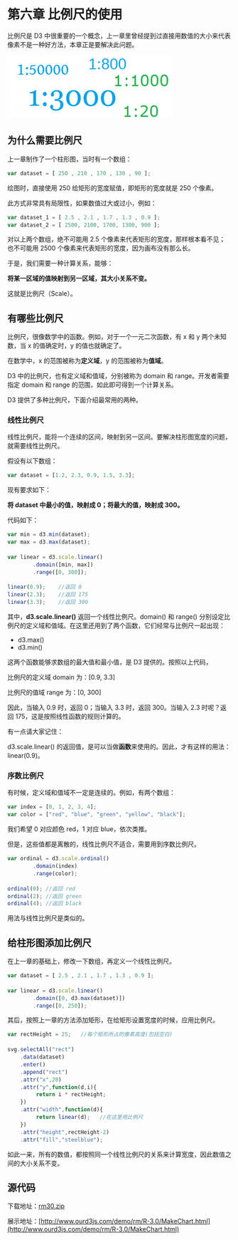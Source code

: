 # 第六章 比例尺的使用

比例尺是 D3 中很重要的一个概念，上一章里曾经提到过直接用数值的大小来代表像素不是一种好方法，本章正是要解决此问题。

![柱形图](./images/scale-1.png)

## 为什么需要比例尺

上一章制作了一个柱形图，当时有一个数组：

```javascript
var dataset = [ 250 , 210 , 170 , 130 , 90 ];
```

绘图时，直接使用 250 给矩形的宽度赋值，即矩形的宽度就是 250 个像素。

此方式非常具有局限性，如果数值过大或过小，例如：

```javascript
var dataset_1 = [ 2.5 , 2.1 , 1.7 , 1.3 , 0.9 ];
var dataset_2 = [ 2500, 2100, 1700, 1300, 900 ];
```

对以上两个数组，绝不可能用 2.5 个像素来代表矩形的宽度，那样根本看不见；也不可能用 2500 个像素来代表矩形的宽度，因为画布没有那么长。

于是，我们需要一种计算关系，能够：

**将某一区域的值映射到另一区域，其大小关系不变。**

这就是比例尺（Scale）。

## 有哪些比例尺

比例尺，很像数学中的函数。例如，对于一个一元二次函数，有 x 和 y 两个未知数，当 x 的值确定时，y 的值也就确定了。

在数学中，x 的范围被称为**定义域**，y 的范围被称为**值域**。

D3 中的比例尺，也有定义域和值域，分别被称为 domain 和 range。开发者需要指定 domain 和 range 的范围，如此即可得到一个计算关系。

D3 提供了多种比例尺，下面介绍最常用的两种。

### 线性比例尺

线性比例尺，能将一个连续的区间，映射到另一区间。要解决柱形图宽度的问题，就需要线性比例尺。

假设有以下数组：

```javascript
var dataset = [1.2, 2.3, 0.9, 1.5, 3.3];
```

现有要求如下：

**将 dataset 中最小的值，映射成 0；将最大的值，映射成 300。**

代码如下：

```javascript
var min = d3.min(dataset);
var max = d3.max(dataset);

var linear = d3.scale.linear()
        .domain([min, max])
        .range([0, 300]);

linear(0.9);    //返回 0
linear(2.3);    //返回 175
linear(3.3);    //返回 300
```

其中，**d3.scale.linear()** 返回一个线性比例尺。domain() 和 range() 分别设定比例尺的定义域和值域。在这里还用到了两个函数，它们经常与比例尺一起出现：

- d3.max()
- d3.min()

这两个函数能够求数组的最大值和最小值，是 D3 提供的。按照以上代码，

比例尺的定义域 domain 为：[0.9, 3.3]

比例尺的值域 range 为：[0, 300]

因此，当输入 0.9 时，返回 0；当输入 3.3 时，返回 300。当输入 2.3 时呢？返回 175，这是按照线性函数的规则计算的。

有一点请大家记住：

d3.scale.linear() 的返回值，是可以当做**函数**来使用的。因此，才有这样的用法：linear(0.9)。

### 序数比例尺

有时候，定义域和值域不一定是连续的。例如，有两个数组：

```javascript
var index = [0, 1, 2, 3, 4];
var color = ["red", "blue", "green", "yellow", "black"];
```

我们希望 0 对应颜色 red，1 对应 blue，依次类推。

但是，这些值都是离散的，线性比例尺不适合，需要用到序数比例尺。

```javascript
var ordinal = d3.scale.ordinal()
        .domain(index)
        .range(color);

ordinal(0); //返回 red
ordinal(2); //返回 green
ordinal(4); //返回 black
```

用法与线性比例尺是类似的。

## 给柱形图添加比例尺

在上一章的基础上，修改一下数组，再定义一个线性比例尺。

```javascript
var dataset = [ 2.5 , 2.1 , 1.7 , 1.3 , 0.9 ];

var linear = d3.scale.linear()
        .domain([0, d3.max(dataset)])
        .range([0, 250]);
```

其后，按照上一章的方法添加矩形，在给矩形设置宽度的时候，应用比例尺。

```javascript
var rectHeight = 25;   //每个矩形所占的像素高度(包括空白)

svg.selectAll("rect")
    .data(dataset)
    .enter()
    .append("rect")
    .attr("x",20)
    .attr("y",function(d,i){
         return i * rectHeight;
    })
    .attr("width",function(d){
         return linear(d);   //在这里用比例尺
    })
    .attr("height",rectHeight-2)
    .attr("fill","steelblue");
```

如此一来，所有的数值，都按照同一个线性比例尺的关系来计算宽度，因此数值之间的大小关系不变。

## 源代码

下载地址：[rm30.zip](http://www.ourd3js.com/src/rm/rm30.zip)

展示地址：[http://www.ourd3js.com/demo/rm/R-3.0/MakeChart.html](http://www.ourd3js.com/demo/rm/R-3.0/MakeChart.html)


